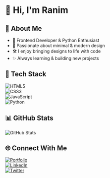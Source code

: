 # 👋 Hi, I'm Ranim  

## 🚀 About Me  
- 🌱 Frontend Developer & Python Enthusiast  
- 🎨 Passionate about minimal & modern design  
- 🛠 I enjoy bringing designs to life with code  
- ✨ Always learning & building new projects  

## 🧰 Tech Stack  
![HTML5](https://img.shields.io/badge/-HTML5-E34F26?style=flat&logo=html5&logoColor=white)  
![CSS3](https://img.shields.io/badge/-CSS3-1572B6?style=flat&logo=css3&logoColor=white)  
![JavaScript](https://img.shields.io/badge/-JavaScript-F7DF1E?style=flat&logo=javascript&logoColor=black)  
![Python](https://img.shields.io/badge/-Python-3776AB?style=flat&logo=python&logoColor=white)  

## 📊 GitHub Stats  
![GitHub Stats](https://github-readme-stats.vercel.app/api?username=Ranim-K&show_icons=true&hide=contribs,prs&cache_seconds=86400&theme=github_dark_dimmed)

## 🌐 Connect With Me  
[![Portfolio](https://img.shields.io/badge/-Portfolio-000?style=flat&logo=vercel&logoColor=white)](YourPortfolioLink)  
[![LinkedIn](https://img.shields.io/badge/-LinkedIn-0A66C2?style=flat&logo=linkedin&logoColor=white)](YourLinkedIn)  
[![Twitter](https://img.shields.io/badge/-Twitter-1DA1F2?style=flat&logo=twitter&logoColor=white)](YourTwitter)  
